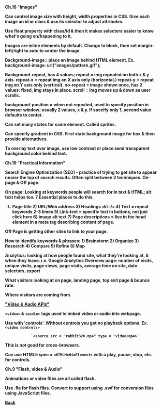 <b>Ch.16 "Images"

Can control image size with height, width properties in CSS. Give each image an id or class & use its selector to adjust attributes.

Use float property with class/id & then it makes selectors easier to know what's going on/happening to it.

Images are inline elements by default. Change to block, then set margin-left/right to auto to center the image.

Background-image= place an image behind HTML element. Ex. background-image: url("images/pattern.gif");

Background-repeat, has 4 values; repeat = img repeated on both x & y axis. repeat-x = repeat img on X axis only (horizontal.) repeat-y = repeat img on Y axis only (vertical). no-repeat = image shown once, has 2 values: fixed, img stays in place. scroll = img moves up & down as user scrolls.

background-position = when not repeated, used to specify position in browser window; usually 2 values, x & y. If specify only 1, second value defaults to center.

Can set many states for same element. Called sprites.

Can specify gradient in CSS. First state background image for box & then provide alternatives.

To overlay text over image, use low contrast or place semi transparent background color behind text.

<b>Ch.19 "Practical Information"

Search Engine Optimization (SEO) - practice of trying to get site to appear nearer the top of search results. Often split between 2 techniques. On-page & Off page.

On page: Looking at keywords people will search for in text & HTML; alt text helps too. 7 Essential places to do this.

1) Page title 2) URL/Web address 3) Headings `<h1-6>` 4) Text = repeat keywords 2-3 times 5) Link-text = specific text in buttons, not just click here 6) image alt text 7) Page descriptions = live in the head element in a meta tag describing content of page.

Off Page is getting other sites to link to your page.

How to identify keywords & phrases: 1) Brainstorm 2) Organize 3) Research 4) Compare 5) Refine 6) Map

Analytics: looking at how people found site, what they're looking at, & when they leave. i.e. Google Analytics
Overview page: number of visits, unique visits, page views, page visits, average time on site, date selectors, export

What visitors looking at on page, landing page, top exit page & bounce rate.

Where visitors are coming from.

<a href = "https://developer.mozilla.org/en-US/docs/Learn/JavaScript/Client-side_web_APIs/Video_and_audio_APIs">"Video & Audio APIs"</a>

`<video>` & `<audio>` tags used to imbed video or audio into webpage.

Use with 'controls'. Without controls you get no playback options. Ex. `<video controls>`

                `<source src = "rabbit320.mp4" type = "video/mp4>`

This is not good for cross-browsers.

Can use HTML5 spec = `<HTMLMediaElement>` with a play, pause, stop, etc. for controls.

<b>Ch.9 "Flash, video & Audio"

Animations or video files are all called flash.

Use .fla for flash files. Convert to support using .swf for conversion files using JavaScript files.

<a href = "https://github.com/scottie-l/reading-notes/blob/main/reading-notes-201/README.md">Back</a>
